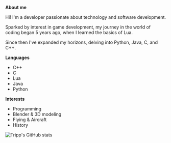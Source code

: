 **About me**

Hi! I'm a developer passionate about technology and software development.

Sparked by interest in game development, my journey in the world of coding began 5 years ago, when I learned the basics of Lua.

Since then I've expanded my horizons, delving into Python, Java, C, and C++.



**Languages**
- C++
- C
- Lua
- Java
- Python

**Interests**
- Programming
- Blender & 3D modeling
- Flying & Aircraft
- History



![Tripp's GitHub stats](https://github-readme-stats.vercel.app/api?username=RealTrippR&show_icons=true&theme=radical)

